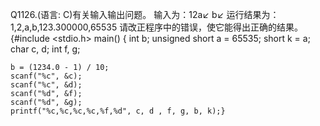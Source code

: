 Q1126.(语言: C)有关输入输出问题。
输入为：12a↙
       b↙ 
运行结果为：1,2,a,b,123.300000,65535
请改正程序中的错误，使它能得出正确的结果。
{#include <stdio.h>
main()
{
    int b;
    unsigned short a = 65535;
    short k = a;
    char c, d;
    int f, g;

    b = (1234.0 - 1) / 10;
    scanf("%c", &c);
    scanf("%c", &d);
    scanf("%d", &f);
    scanf("%d", &g);
    printf("%c,%c,%c,%c,%f,%d", c, d , f, g, b, k);}
